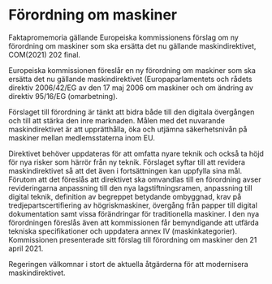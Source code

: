 # Förordning om maskiner

Faktapromemoria gällande Europeiska kommissionens förslag om ny förordning om maskiner som ska ersätta det nu gällande maskindirektivet, COM(2021\) 202 final.

Europeiska kommissionen föreslår en ny förordning om maskiner som ska ersätta det nu gällande maskindirektivet (Europaparlamentets och rådets direktiv 2006/42/EG av den 17 maj 2006 om maskiner och om ändring av direktiv 95/16/EG (omarbetning).

Förslaget till förordning är tänkt att bidra både till den digitala övergången och till att stärka den inre marknaden. Målen med det nuvarande maskindirektivet är att upprätthålla, öka och utjämna säkerhetsnivån på maskiner mellan medlemsstaterna inom EU.

Direktivet behöver uppdateras för att omfatta nyare teknik och också ta höjd för nya risker som härrör från ny teknik. Förslaget syftar till att revidera maskindirektivet så att det även i fortsättningen kan uppfylla sina mål. Förutom att det föreslås att direktivet ska omvandlas till en förordning avser revideringarna anpassning till den nya lagstiftningsramen, anpassning till digital teknik, definition av begreppet betydande ombyggnad, krav på tredjepartscertifiering av högriskmaskiner, övergång från papper till digital dokumentation samt vissa förändringar för traditionella maskiner. I den nya förordningen föreslås även att kommissionen får bemyndigande att utfärda tekniska specifikationer och uppdatera annex IV (maskinkategorier). Kommissionen presenterade sitt förslag till förordning om maskiner den 21 april 2021\.

Regeringen välkomnar i stort de aktuella åtgärderna för att modernisera maskindirektivet.
